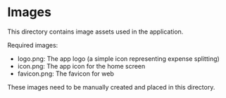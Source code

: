 # Images

This directory contains image assets used in the application.

Required images:
- logo.png: The app logo (a simple icon representing expense splitting)
- icon.png: The app icon for the home screen
- favicon.png: The favicon for web

These images need to be manually created and placed in this directory.